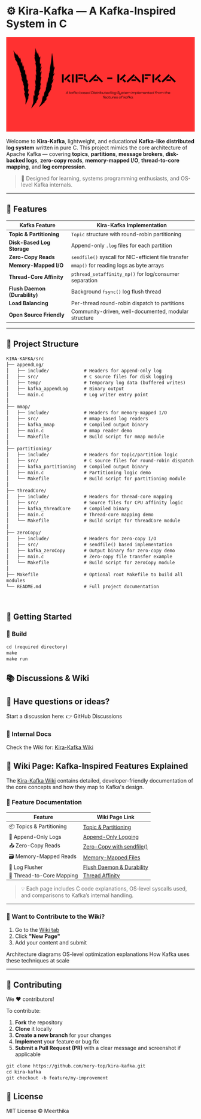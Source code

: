 # ⚙️ Kira-Kafka — A Kafka-Inspired System in C

![Kira-Kafka Architecture](logo.png)


Welcome to **Kira-Kafka**, lightweight, and educational **Kafka-like distributed log system** written in pure C. This project mimics the core architecture of Apache Kafka — covering **topics**, **partitions**, **message brokers**, **disk-backed logs**, **zero-copy reads**, **memory-mapped I/O**, **thread-to-core mapping**, and **log compression**.

> 🔬 Designed for learning, systems programming enthusiasts, and OS-level Kafka internals.

---

## 🌟 Features

| Kafka Feature                    | Kira-Kafka Implementation                                |
|----------------------------------|-----------------------------------------------------------|
| **Topic & Partitioning**         | `Topic` structure with round-robin partitioning          |
| **Disk-Based Log Storage**       | Append-only `.log` files for each partition              |
| **Zero-Copy Reads**              | `sendfile()` syscall for NIC-efficient file transfer     |
| **Memory-Mapped I/O**            | `mmap()` for reading logs as byte arrays                 |
| **Thread-Core Affinity**         | `pthread_setaffinity_np()` for log/consumer separation   |
| **Flush Daemon (Durability)**    | Background `fsync()` log flush thread                    |
| **Load Balancing**               | Per-thread round-robin dispatch to partitions            |
| **Open Source Friendly**         | Community-driven, well-documented, modular structure     |

---
## 📁 Project Structure

```
KIRA-KAFKA/src
├── appendLog/
│   ├── include/             # Headers for append-only log
│   ├── src/                 # C source files for disk logging
│   ├── temp/                # Temporary log data (buffered writes)
│   ├── kafka_appendLog      # Binary output
│   └── main.c               # Log writer entry point
│
├── mmap/
│   ├── include/             # Headers for memory-mapped I/O
│   ├── src/                 # mmap-based log readers
│   ├── kafka_mmap           # Compiled output binary
│   ├── main.c               # mmap reader demo
│   └── Makefile             # Build script for mmap module
│
├── partitioning/
│   ├── include/             # Headers for topic/partition logic
│   ├── src/                 # C source files for round-robin dispatch
│   ├── kafka_partitioning   # Compiled output binary
│   ├── main.c               # Partitioning logic demo
│   └── Makefile             # Build script for partitioning module
│
├── threadCore/
│   ├── include/             # Headers for thread-core mapping
│   ├── src/                 # Source files for CPU affinity logic
│   ├── kafka_threadCore     # Compiled binary
│   ├── main.c               # Thread-core mapping demo
│   └── Makefile             # Build script for threadCore module
│
├── zeroCopy/
│   ├── include/             # Headers for zero-copy I/O
│   ├── src/                 # sendfile() based implementation
│   ├── kafka_zeroCopy       # Output binary for zero-copy demo
│   ├── main.c               # Zero-copy file transfer example
│   └── Makefile             # Build script for zeroCopy module
│
├── Makefile                 # Optional root Makefile to build all modules
└── README.md                # Full project documentation



```
## 🚀 Getting Started

### 🔧 Build

```
cd (required directory)
make
make run
```

## 📚 Discussions & Wiki

## 🤔 Have questions or ideas?
Start a discussion here:
👉 GitHub Discussions

### 📘 Internal Docs
Check the Wiki for: [Kira-Kafka Wiki](https://github.com/mery-top/Kira-Kafka/wiki)

## 🧠 Wiki Page: Kafka-Inspired Features Explained

The [Kira-Kafka Wiki](https://github.com/mery-top/Kira-Kafka/wiki) contains detailed, developer-friendly documentation of the core concepts and how they map to Kafka's design.

### 🧩 Feature Documentation

| Feature                    | Wiki Page Link |
|----------------------------|----------------|
| 📦 Topics & Partitioning   | [Topic & Partitioning](https://github.com/mery-top/Kira-Kafka/wiki/Features-of-Kafka#-1-zero-copy-via-sendfile)  
| 🧾 Append-Only Logs        | [Append-Only Logging](https://github.com/mery-top/Kira-Kafka/wiki/Features-of-Kafka#%EF%B8%8F-2-disk-based-sequential-log-appending)  
| 📤 Zero-Copy Reads         | [Zero-Copy with sendfile()](https://github.com/mery-top/Kira-Kafka/wiki/Features-of-Kafka#-1-zero-copy-via-sendfile)  
| 🗃 Memory-Mapped Reads     | [Memory-Mapped Files](https://github.com/mery-top/Kira-Kafka/wiki/Features-of-Kafka#-3-memory-mapped-files-mmap)  
| 🔄 Log Flusher             | [Flush Daemon & Durability](https://github.com/mery-top/Kira-Kafka/wiki/Features-of-Kafka#-6-log-segments--index-files)  
| 🧵 Thread-to-Core Mapping  | [Thread Affinity](https://github.com/mery-top/Kira-Kafka/wiki/Features-of-Kafka#-5-thread-to-core-mapping-for-performance)  

> 💡 Each page includes C code explanations, OS-level syscalls used, and comparisons to Kafka’s internal handling.

---

### 📖 Want to Contribute to the Wiki?

1. Go to the [Wiki tab](https://github.com/mery-top/Kira-Kafka/wiki)
2. Click **"New Page"**
3. Add your content and submit



Architecture diagrams
OS-level optimization explanations
How Kafka uses these techniques at scale


---

## 🤝 Contributing

We ❤️ contributors!

To contribute:

1. **Fork** the repository  
2. **Clone** it locally  
3. **Create a new branch** for your changes  
4. **Implement** your feature or bug fix  
5. **Submit a Pull Request (PR)** with a clear message and screenshot if applicable

```
git clone https://github.com/mery-top/kira-kafka.git
cd kira-kafka
git checkout -b feature/my-improvement
```

## 🪪 License

MIT License © Meerthika
